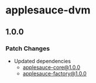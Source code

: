 # applesauce-dvm

## 1.0.0

### Patch Changes

- Updated dependencies
  - applesauce-core@1.0.0
  - applesauce-factory@1.0.0
